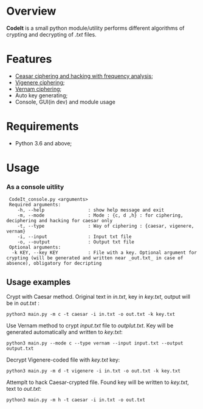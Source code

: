 # Overview
**CodeIt** is a small python module/utility performs different algorithms of crypting and decrypting of _.txt_ files.
# Features
 - [Ceasar ciphering and hacking with frequency analysis](https://en.wikipedia.org/wiki/Caesar_cipher);
 - [Vigenere ciphering](https://en.wikipedia.org/wiki/Vigen%C3%A8re_cipher);
 - [Vernam ciphering](https://en.wikipedia.org/wiki/Vernam_cipher);
 - Auto key generating;
 - Console, GUI(in dev) and module usage
# Requirements
 - Python 3.6 and above;
 
# Usage
### As a console uitlity
```
 CodeIt_console.py <arguments>
 Required arguments:
    -h, --help                : show help message and exit
    -m, --mode                : Mode : {c, d ,h} : for ciphering, deciphering and hacking for caesar only
    -t, --type                : Way of ciphering : {caesar, vigenere, vernam} 
    -i, --input               : Input txt file
    -o, --output              : Output txt file
 Optional arguments:
  -k KEY, --key KEY           : File with a key. Optional argument for crypting (will be generated and written near _out.txt_ in case of absence), obligatory for decripting
 ```

## Usage examples
Crypt with Caesar method. Original text in _in.txt_, key in _key.txt_, output will be in _out.txt_ :
 ```
 python3 main.py -m c -t caesar -i in.txt -o out.txt -k key.txt
 ```
Use Vernam method to crypt _input.txt_ file to _outplut.txt_. Key will be generated automatically and written to _key.txt_:
 ```
 python3 main.py --mode c --type vernam --input input.txt --output output.txt
 ```
Decrypt Vigenere-coded file with _key.txt_ key:
 ```
 python3 main.py -m d -t vigenere -i in.txt -o out.txt -k key.txt
 ```
Attemplt to hack Caesar-crypted file. Found key will be written to _key.txt_, text to _out.txt_:
 ```
 python3 main.py -m h -t caesar -i in.txt -o out.txt
 ```


